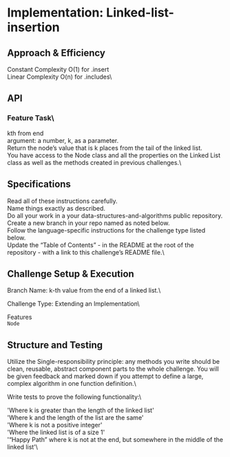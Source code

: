 # Implementation: Linked-list-insertion

## Approach & Efficiency

<!-- What approach did you take? Why? What is the Big O space/time for this approach? -->

Constant Complexity O(1) for .insert\
Linear Complexity O(n) for .includes\

## API

### Feature Task\

kth from end\
argument: a number, k, as a parameter.\
Return the node’s value that is k places from the tail of the linked list.\
You have access to the Node class and all the properties on the Linked List class as well as the methods created in previous challenges.\

## Specifications

Read all of these instructions carefully.\
Name things exactly as described.\
Do all your work in a your data-structures-and-algorithms public repository.\
Create a new branch in your repo named as noted below.\
Follow the language-specific instructions for the challenge type listed below.\
Update the “Table of Contents” - in the README at the root of the repository - with a link to this challenge’s README file.\

## Challenge Setup & Execution

Branch Name: k-th value from the end of a linked list.\

Challenge Type: Extending an Implementation\

Features\
`Node`

## Structure and Testing

Utilize the Single-responsibility principle: any methods you write should be clean, reusable, abstract component parts to the whole challenge. You will be given feedback and marked down if you attempt to define a large, complex algorithm in one function definition.\

Write tests to prove the following functionality:\

'Where k is greater than the length of the linked list'\
'Where k and the length of the list are the same'\
'Where k is not a positive integer'\
'Where the linked list is of a size 1'\
'“Happy Path” where k is not at the end, but somewhere in the middle of the linked list'\
